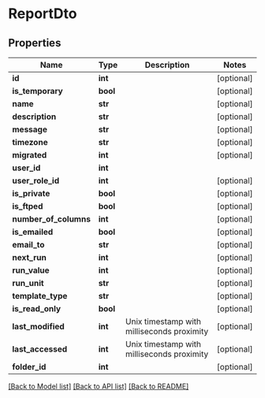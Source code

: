 # ReportDto

## Properties
Name | Type | Description | Notes
------------ | ------------- | ------------- | -------------
**id** | **int** |  | [optional] 
**is_temporary** | **bool** |  | [optional] 
**name** | **str** |  | [optional] 
**description** | **str** |  | [optional] 
**message** | **str** |  | [optional] 
**timezone** | **str** |  | [optional] 
**migrated** | **int** |  | [optional] 
**user_id** | **int** |  | 
**user_role_id** | **int** |  | [optional] 
**is_private** | **bool** |  | [optional] 
**is_ftped** | **bool** |  | [optional] 
**number_of_columns** | **int** |  | [optional] 
**is_emailed** | **bool** |  | [optional] 
**email_to** | **str** |  | [optional] 
**next_run** | **int** |  | [optional] 
**run_value** | **int** |  | [optional] 
**run_unit** | **str** |  | [optional] 
**template_type** | **str** |  | [optional] 
**is_read_only** | **bool** |  | [optional] 
**last_modified** | **int** | Unix timestamp with milliseconds proximity | [optional] 
**last_accessed** | **int** | Unix timestamp with milliseconds proximity | [optional] 
**folder_id** | **int** |  | [optional] 

[[Back to Model list]](../README.md#documentation-for-models) [[Back to API list]](../README.md#documentation-for-api-endpoints) [[Back to README]](../README.md)

